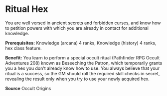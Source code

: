 ﻿---
cssclass: [feats]

---
# Ritual Hex

You are well versed in ancient secrets and forbidden curses, and know how to petition powers with which you are already in contact for additional knowledge.

**Prerequisites:** Knowledge (arcana) 4 ranks, Knowledge (history) 4 ranks, hex class feature.

**Benefit:** You learn to perform a special occult ritual (Pathfinder RPG Occult Adventures 208) known as Beseeching the Patron, which temporarily grants you a hex you don't already know how to use. You always believe that your ritual is a success, so the GM should roll the required skill checks in secret, revealing the result only when you try to use your newly acquired hex.

**Source** Occult Origins